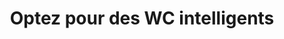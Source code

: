 ---
  template: 0
  type: "0"
  titre: "Optez pour des WC intelligents"
  titreMEA: "Optez pour des WC intelligents"
  surTitre: "WC suspendu 2.0 : c’est du propre !"
  tempsLecture: ""
  libelleType: "Article"
  url: "/c/magazine/inspirations-tendances/wc-suspendu-2.0"
  thematiques: "Astuces et bricolage"
  piecesHabitation: "Salle de bain,Toilettes"
  produits: "Robinetterie"
  sujets: ""
  tags: "toilettes"
  visuelMea: null
  visuelDesktop: 
    url: "/img/contrib/30ed7cf66380487b/MEA_e-publiredac_WC_moderne.jpg"
    alt: "WC2.0"
  visuelMobile: null
  title: "Optez pour des WC intelligents"
  permalink: "articles//c/magazine/inspirations-tendances/wc-suspendu-2.0"
  layout: "post"
  lang: "fr-fr"
---